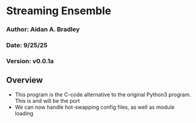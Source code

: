 # Streaming Ensemble

### Author: Aidan A. Bradley
### Date: 9/25/25
### Version: v0.0.1a

## Overview
- This program is the C-code alternative to the original Python3 program. This is and will be the port
- We can now handle hot-swapping config files, as well as module loading
